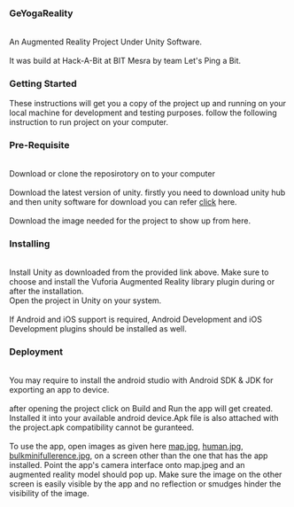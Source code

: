 ### GeYogaReality

<br>An Augmented Reality Project Under Unity Software.</br>
<br>It was build at Hack-A-Bit at BIT Mesra by team Let's Ping a Bit.</br>

### Getting Started

These instructions will get you a copy of the project up and running on your local machine for development and testing purposes. 
follow the following instruction to run project on your computer.

### Pre-Requisite
<br>Download or clone the reposirotory on to your computer</br>
<br>Download the latest version of unity. firstly you need to download unity hub and then unity software for download you can refer <a href="https://unity3d.com/get-unity/download/archive">click</a> here.</br>
<br>Download the image needed for the project to show up from here.</br>

### Installing

<br>Install Unity as downloaded from the provided link above. Make sure to choose and install the Vuforia Augmented Reality library plugin during or after the installation.</r>
<br>Open the project in Unity on your system.</br>
<br>If Android and iOS support is required, Android Development and iOS Development plugins should be installed as well.</br>

### Deployment
<br> You may require to install the android studio with Android SDK & JDK for exporting an app to device. </br>
<br> after opening the project click on Build and Run the app will get created. Installed it into your available android device.Apk file is also attached with the project.apk compatibility cannot be guranteed. </br>
<br>To use the app, open images as given here <a href="https://github.com/hackabit19/Let-s-ping-a-bit/blob/master/map.jpg">map.jpg</a>, <a href="https://github.com/hackabit19/Let-s-ping-a-bit/blob/master/human.jpg">human.jpg</a>, <a href="https://github.com/hackabit19/Let-s-ping-a-bit/blob/master/Bulk.jpg">bulkminifullerence.jpg</a>, on a screen other than the one that has the app installed. Point the app's camera interface onto map.jpeg and an augmented reality model should pop up. Make sure the image on the other screen is easily visible by the app and no reflection or smudges hinder the visibility of the image.</br>
